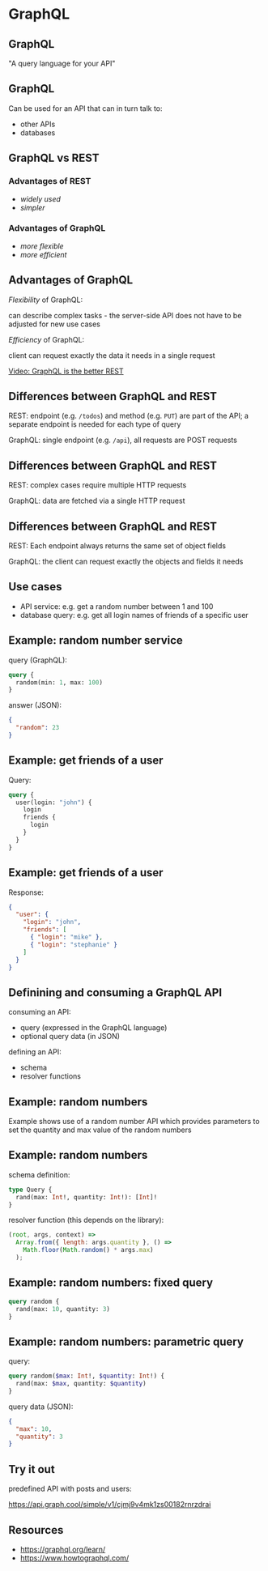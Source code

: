 # GraphQL

## GraphQL

"A query language for your API"

## GraphQL

Can be used for an API that can in turn talk to:

- other APIs
- databases

## GraphQL vs REST

### Advantages of REST

- _widely used_
- _simpler_

### Advantages of GraphQL

- _more flexible_
- _more efficient_

## Advantages of GraphQL

_Flexibility_ of GraphQL:

can describe complex tasks - the server-side API does not have to be adjusted for new use cases

_Efficiency_ of GraphQL:

client can request exactly the data it needs in a single request

[Video: GraphQL is the better REST](https://www.howtographql.com/basics/1-graphql-is-the-better-rest/)

## Differences between GraphQL and REST

REST: endpoint (e.g. `/todos`) and method (e.g. `PUT`) are part of the API; a separate endpoint is needed for each type of query

GraphQL: single endpoint (e.g. `/api`), all requests are POST requests

## Differences between GraphQL and REST

REST: complex cases require multiple HTTP requests

GraphQL: data are fetched via a single HTTP request

## Differences between GraphQL and REST

REST: Each endpoint always returns the same set of object fields

GraphQL: the client can request exactly the objects and fields it needs

## Use cases

- API service: e.g. get a random number between 1 and 100
- database query: e.g. get all login names of friends of a specific user

## Example: random number service

query (GraphQL):

```graphql
query {
  random(min: 1, max: 100)
}
```

answer (JSON):

```json
{
  "random": 23
}
```

## Example: get friends of a user

Query:

```graphql
query {
  user(login: "john") {
    login
    friends {
      login
    }
  }
}
```

## Example: get friends of a user

Response:

```json
{
  "user": {
    "login": "john",
    "friends": [
      { "login": "mike" },
      { "login": "stephanie" }
    ]
  }
}
```

## Definining and consuming a GraphQL API

consuming an API:

- query (expressed in the GraphQL language)
- optional query data (in JSON)

defining an API:

- schema
- resolver functions

## Example: random numbers

Example shows use of a random number API which provides parameters to set the quantity and max value of the random numbers

## Example: random numbers

schema definition:

```graphql
type Query {
  rand(max: Int!, quantity: Int!): [Int]!
}
```

resolver function (this depends on the library):

```js
(root, args, context) =>
  Array.from({ length: args.quantity }, () =>
    Math.floor(Math.random() * args.max)
  );
```

## Example: random numbers: fixed query

```graphql
query random {
  rand(max: 10, quantity: 3)
}
```

## Example: random numbers: parametric query

query:

```graphql
query random($max: Int!, $quantity: Int!) {
  rand(max: $max, quantity: $quantity)
}
```

query data (JSON):

```json
{
  "max": 10,
  "quantity": 3
}
```

## Try it out

predefined API with posts and users:

https://api.graph.cool/simple/v1/cjmj9v4mk1zs00182rnrzdrai

<!--
source of the predefined API:

howtographql.com - Core Concepts - last "Play" button

try Subscriptions
-->

## Resources

- https://graphql.org/learn/
- https://www.howtographql.com/
